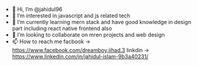 - 👋 Hi, I’m @jahidul96
- 👀 I’m interested in javascript and  js related tech
- 🌱 I’m currently learning mern stack and have good knowledge in design part including react native frontend also
- 💞️ I’m looking to collaborate on mren projects and web design 
- 📫 How to reach me 
facbook -> https://www.facebook.com/dreamboy.jihad.3
linkdin -> https://www.linkedin.com/in/jahidul-islam-9b3a40231/

